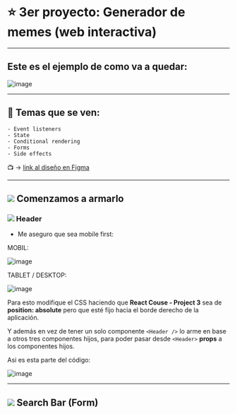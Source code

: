 # :star: 3er proyecto: Generador de memes (web interactiva)

---

## Este es el ejemplo de como va a quedar:

![image](https://user-images.githubusercontent.com/72580574/205065437-9adcaefb-5d24-467b-9218-c6f0451c8d7f.png)

---

## :book: Temas que se ven:

```
- Event listeners
- State
- Conditional rendering
- Forms
- Side effects
```

:tv: -> [link al diseño en Figma](https://www.figma.com/file/MoLwFPHNHJVrzdFurxHzNV/Meme-Generator?node-id=0%3A1&t=d6jKjjGA1qYGBk71-0)

---

## <img src="https://img.icons8.com/external-flaticons-lineal-color-flat-icons/64/null/external-command-line-computer-science-flaticons-lineal-color-flat-icons.png"/> Comenzamos a armarlo

###  <img src="https://img.icons8.com/clouds/30/null/head-profile.png"/> Header

- Me aseguro que sea mobile first:

MOBIL:

![image](https://user-images.githubusercontent.com/72580574/205089127-c843f6e3-3420-421d-96c9-f0eccd9b0a3e.png)


TABLET / DESKTOP:

![image](https://user-images.githubusercontent.com/72580574/205089255-fe9a3640-4a86-4a35-8eed-5b49ad12fee5.png)


Para esto modifique el CSS haciendo que **React Couse - Project 3** sea de **position: absolute** pero que esté fijo hacia el borde derecho de la aplicación.

Y además en vez de tener un solo componente ```<Header />``` lo arme en base a otros tres componentes hijos, para poder pasar desde ```<Header>``` **props** a los componentes hijos.

Asi es esta parte del código:

![image](https://user-images.githubusercontent.com/72580574/205090082-bc9000f3-1151-4389-b166-7bddc37c6fbe.png)

---

## <img src="https://img.icons8.com/external-others-zufarizal-robiyanto/30/null/external-lup-mutualiz-ui-essential-others-zufarizal-robiyanto.png"/> Search Bar (Form)

